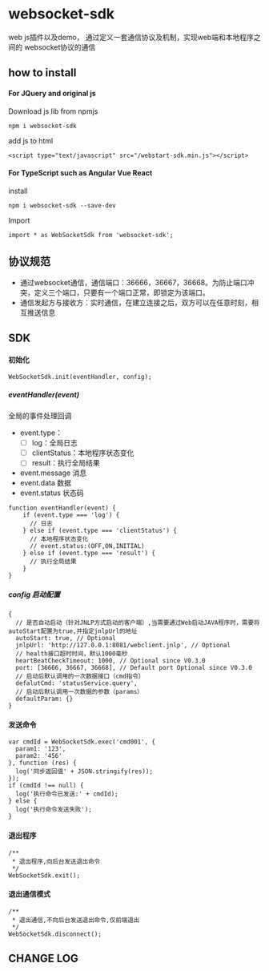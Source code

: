 # websocket-sdk

web js插件以及demo， 通过定义一套通信协议及机制，实现web端和本地程序之间的 websocket协议的通信

## how to install

#### For JQuery and original js

Download js lib from npmjs

```
npm i websocket-sdk
```

add js to html


```
<script type="text/javascript" src="/webstart-sdk.min.js"></script>
```

#### For TypeScript such as Angular Vue React

install

```
npm i websocket-sdk --save-dev
```

Import

```
import * as WebSocketSdk from 'websocket-sdk';
```

## 协议规范
- 通过websocket通信，通信端口：36666，36667，36668。为防止端口冲突，定义三个端口，只要有一个端口正常，即锁定为该端口。
- 通信发起方与接收方：实时通信，在建立连接之后，双方可以在任意时刻，相互推送信息

 
## SDK

#### 初始化

```
WebSocketSdk.init(eventHandler, config);
```

##### eventHandler(event)

全局的事件处理回调

- event.type：
    - [ ] log：全局日志
    - [ ] clientStatus：本地程序状态变化
    - [ ] result：执行全局结果
    <!--- [ ] push：客户端主动推送-->
- event.message 消息
- event.data 数据
- event.status 状态码

```
function eventHandler(event) {
    if (event.type === 'log') {
      // 日志
    } else if (event.type === 'clientStatus') {
      // 本地程序状态变化
      // event.status:(OFF,ON,INITIAL)
    } else if (event.type === 'result') {
      // 执行全局结果
    }
}
```
<!--else if (event.type === 'push') {-->
<!--    // 客户端主动推送-->
<!--}   -->
##### config 启动配置

```
{
  // 是否自动启动（针对JNLP方式启动的客户端）,当需要通过Web启动JAVA程序时，需要将autoStart配置为true,并指定jnlpUrl的地址
  autoStart: true, // Optional
  jnlpUrl: 'http://127.0.0.1:8081/webclient.jnlp', // Optional
  // health接口超时时间，默认1000毫秒
  heartBeatCheckTimeout: 1000, // Optional since V0.3.0
  port: [36666, 36667, 36668], // Default port Optional since V0.3.0
  // 启动后默认调用的一次数据接口（cmd指令）
  defalutCmd: 'statusService.query',
  // 启动后默认调用一次数据的参数（params）
  defaultParam: {}
}
```

#### 发送命令

```
var cmdId = WebSocketSdk.exec('cmd001', {
  param1: '123',
  param2: '456'
}, function (res) {
  log('同步返回值' + JSON.stringify(res));
});
if (cmdId !== null) {
  log('执行命令已发送:' + cmdId);
} else {
  log('执行命令发送失败');
}
```

#### 退出程序
```
/**
 * 退出程序,向后台发送退出命令
 */
WebSocketSdk.exit();
```

#### 退出通信模式

```
/**
 * 退出通信,不向后台发送退出命令,仅前端退出
 */
WebSocketSdk.disconnect();
```

## CHANGE LOG











